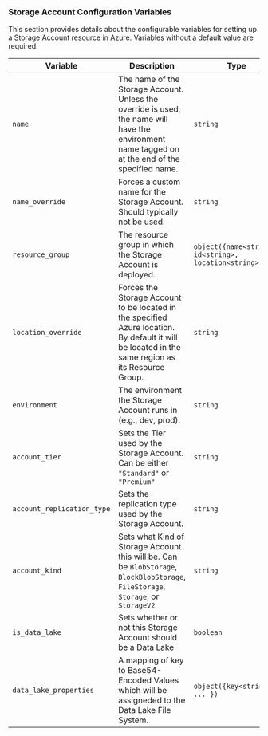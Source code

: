 ### Storage Account Configuration Variables

This section provides details about the configurable variables for setting up a Storage Account resource in Azure. Variables without a default value are required.

| **Variable**               | **Description**                                                                                  | **Type**     | **Default** |
|----------------------------|--------------------------------------------------------------------------------------------------|--------------|-------------|
| `name`                     | The name of the Storage Account. Unless the override is used, the name will have the environment name tagged on at the end of the specified name.  |`string`| N/A |
| `name_override`            | Forces a custom name for the Storage Account. Should typically not be used.                      | `string`     | ""          |
| `resource_group`           | The resource group in which the Storage Account is deployed.                                     | `object({name<string>, id<string>, location<string>})`         | N/A |
| `location_override`        | Forces the Storage Account to be located in the specified Azure location. By default it will be located in the same region as its Resource Group.  |`string`| ""  |
| `environment`              | The environment the Storage Account runs in (e.g., dev, prod).                                   | `string`     | N/A         |
| `account_tier`             | Sets the Tier used by the Storage Account. Can be either `"Standard"` or `"Premium"`             | `string`     | "Standard"  |
| `account_replication_type` | Sets the replication type used by the Storage Account.                                           | `string`     | N/A         |
| `account_kind`             | Sets what Kind of Storage Account this will be. Can be `BlobStorage`, `BlockBlobStorage`, `FileStorage`, `Storage`, or `StorageV2` | `string` | "StorageV2" |
| `is_data_lake`             | Sets whether or not this Storage Account should be a Data Lake                                   | `boolean`    | `false`     |
| `data_lake_properties`     | A mapping of key to Base54-Encoded Values which will be assigneded to the Data Lake File System. | `object({key<string>, ... })` | `object({})` |